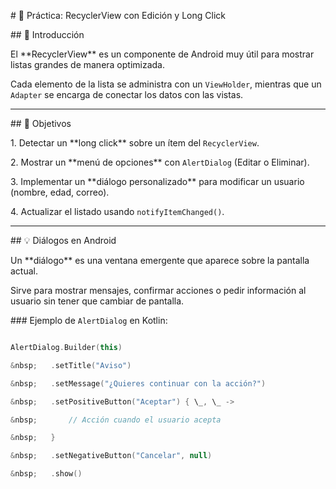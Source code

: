 \# 📖 Práctica: RecyclerView con Edición y Long Click



\## 🔹 Introducción



El \*\*RecyclerView\*\* es un componente de Android muy útil para mostrar listas grandes de manera optimizada.  

Cada elemento de la lista se administra con un `ViewHolder`, mientras que un `Adapter` se encarga de conectar los datos con las vistas.



---



\## 🎯 Objetivos



1\. Detectar un \*\*long click\*\* sobre un ítem del `RecyclerView`.  

2\. Mostrar un \*\*menú de opciones\*\* con `AlertDialog` (Editar o Eliminar).  

3\. Implementar un \*\*diálogo personalizado\*\* para modificar un usuario (nombre, edad, correo).  

4\. Actualizar el listado usando `notifyItemChanged()`.



---



\## 💡 Diálogos en Android



Un \*\*diálogo\*\* es una ventana emergente que aparece sobre la pantalla actual.  

Sirve para mostrar mensajes, confirmar acciones o pedir información al usuario sin tener que cambiar de pantalla.



\### Ejemplo de `AlertDialog` en Kotlin:



```kotlin

AlertDialog.Builder(this)

&nbsp;   .setTitle("Aviso")

&nbsp;   .setMessage("¿Quieres continuar con la acción?")

&nbsp;   .setPositiveButton("Aceptar") { \_, \_ ->

&nbsp;       // Acción cuando el usuario acepta

&nbsp;   }

&nbsp;   .setNegativeButton("Cancelar", null)

&nbsp;   .show()



